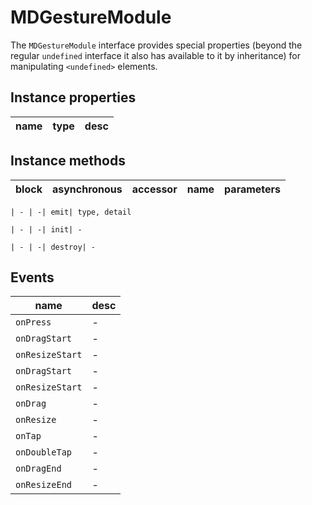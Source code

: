 # MDGestureModule
The `MDGestureModule` interface provides special properties (beyond the regular `undefined` interface it also has available to it by inheritance) for manipulating `<undefined>` elements.

## Instance properties

name|type|desc
---|---|---

## Instance methods

block| asynchronous | accessor| name| parameters
---| --- | ---| ---| ---

    | - | -| emit| type, detail

    | - | -| init| -

    | - | -| destroy| -

## Events

name|desc
---|---
`onPress`|-
`onDragStart`|-
`onResizeStart`|-
`onDragStart`|-
`onResizeStart`|-
`onDrag`|-
`onResize`|-
`onTap`|-
`onDoubleTap`|-
`onDragEnd`|-
`onResizeEnd`|-
